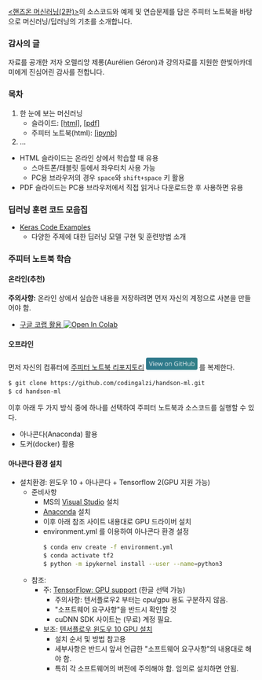 [&lt;핸즈온 머신러닝(2판)&gt;](https://m.hanbit.co.kr/store/books/book_view.html?p_code=B7033438574)의 
소스코드와 예제 및 연습문제를 담은 주피터 노트북을 바탕으로 머신러닝/딥러닝의 기초를 소개합니다.

### 감사의 글

자료를 공개한 저자 오렐리앙 제롱(Aur&eacute;lien G&eacute;ron)과 강의자료를 지원한 한빛아카데미에게 진심어린 감사를 전합니다.

### 목차

1. 한 눈에 보는 머신러닝
    * 슬라이드: [[html]](./slides/handson-ml-01.slides.html), [[pdf]](./slides/handson-ml-01-slides.pdf)
    * 주피터 노트북(html): [[ipynb]](./notebooks/handson-ml-01.html)
1. ...

* HTML 슬라이드는 온라인 상에서 학습할 때 유용
    * 스마트폰/태블릿 등에서 좌우터치 사용 가능 
    * PC용 브라우저의 경우 `space`와 `shift+space` 키 활용
* PDF 슬라이드는 PC용 브라우저에서 직접 읽거나 다운로드한 후 사용하면 유용

### 딥러닝 훈련 코드 모음집

- [Keras Code Examples](https://keras.io/examples/)
    - 다양한 주제에 대한 딥러닝 모델 구현 및 훈련방법 소개

### 주피터 노트북 학습

#### 온라인(추천)

**주의사항:** 온라인 상에서 실습한 내용을 저장하려면 먼저 자신의 계정으로 사본을 만들어야 함.

* [구글 코랩 활용 ](https://colab.research.google.com/github/codingalzi/handson-ml/blob/master/)
<a href="https://colab.research.google.com/github/codingalzi/handson-ml/blob/master/"><img src="https://colab.research.google.com/assets/colab-badge.svg" alt="Open In Colab"/></a>

#### 오프라인

먼저 자신의 컴퓨터에
[주피터 노트북 리포지토리](https://github.com/codingalzi/handson-ml)
[<img src="view-on-github.png" alt="View On GitHub" style="height:25px;"/>](https://github.com/codingalzi/handson-ml) 를 
복제한다. 

```bash
$ git clone https://github.com/codingalzi/handson-ml.git
$ cd handson-ml
```

이후 아래 두 가지 방식 중에 하나를 선택하여 주피터 노트북과 소스코드를 실행할 수 있다.

* 아나콘다(Anaconda) 활용
* 도커(docker) 활용

#### 아나콘다 환경 설치

* 설치환경: 윈도우 10 + 아나콘다 + Tensorflow 2(GPU 지원 가능)
   * 준비사항
      * MS의 [Visual Studio](https://visualstudio.microsoft.com/) 설치 
      * [Anaconda](https://www.anaconda.com/products/individual) 설치
      * 이후 아래 참조 사이트 내용대로 GPU 드라이버 설치
      * environment.yml 를 이용하여 아나콘다 환경 설정
         ```bash
         $ conda env create -f environment.yml
         $ conda activate tf2
         $ python -m ipykernel install --user --name=python3
         ```
   * 참조:
      * 주: [TensorFlow: GPU support](https://www.tensorflow.org/install/gpu) (한글 선택 가능)
         * 주의사항: 텐서플로우2 부터는 cpu/gpu 용도 구분하지 않음.
         * "소프트웨어 요구사항"을 반드시 확인할 것
         * cuDNN SDK 사이트는 (무료) 계정 필요.
      * 보조: [텐서플로우 윈도우 10 GPU 설치](https://teddylee777.github.io/colab/tensorflow-gpu-install-windows)
         * 설치 순서 및 방법 참고용
         * 세부사항은 반드시 앞서 언급한 "소프트웨어 요구사항"의 내용대로 해야 함.
         * 특히 각 소프트웨어의 버전에 주의해야 함. 임의로 설치하면 안됨.
